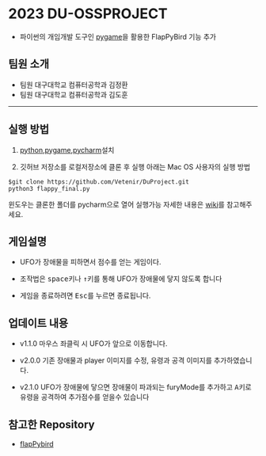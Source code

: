 # 2023 DU-OSSPROJECT

* 파이썬의 개임개발 도구인 [pygame](https://www.pygame.org)을 활용한 FlapPyBird 기능 추가

## 팀원 소개

* 팀원 대구대학교 컴퓨터공학과 김정환
* 팀원 대구대학교 컴퓨터공학과 김도훈

-------------
## 실행 방법 
1. [python](https://www.python.org/),[pygame](https://www.pygame.org),[pycharm](https://www.jetbrains.com/ko-kr/pycharm/download/)설치

2. 깃허브 저장소를 로컬저장소에 클론 후 실행 
아래는 Mac OS 사용자의 실행 방법
```
$git clone https://github.com/Vetenir/DuProject.git
python3 flappy_final.py
```
윈도우는 클론한 폴더를 pycharm으로 열어 실행가능
자세한 내용은 [wiki](https://github.com/Vetenir/DuProject/wiki)를 참고해주세요.

## 게임설명

* UFO가 장애물을 피하면서 점수를 얻는 게임이다.

* 조작법은 <kbd>space</kbd>키나 <kbd>&uarr;</kbd>키를 통해 UFO가 장애물에 닿지 않도록 합니다

* 게임을 종료하려면 <kbd>Esc</kbd>를 누르면 종료됩니다.

## 업데이트 내용

* v1.1.0 마우스 좌클릭 시 UFO가 앞으로 이동합니다.

* v2.0.0 기존 장애물과 player 이미지를 수정, 유령과 공격 이미지를 추가하였습니다.

* v2.1.0 UFO가 장애물에 닿으면 장애물이 파과되는 furyMode를 추가하고 <kbd>A</kbd>키로 유령을 공격하여 추가점수를 얻을수 있습니다

## 참고한 Repository

* [flapPybird](https://github.com/Cc618/FlapPyBird.git)

